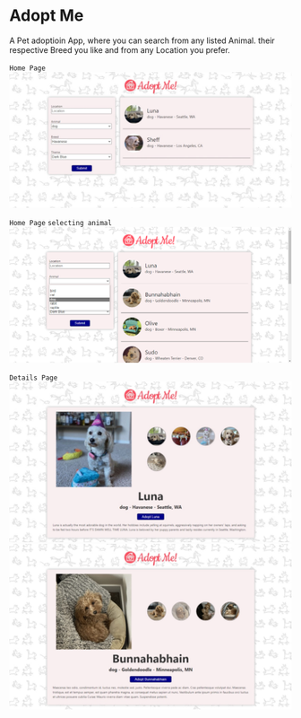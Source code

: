 # Adopt Me

A Pet adoptioin App, where you can search from any listed Animal. their respective Breed you like and from any Location you prefer.

`Home Page` </br>
<img src="imgs/homepage.jpeg"> </br>

`Home Page`  `selecting animal` </br>
<img src="imgs/selecting.PNG"> </br>

`Details Page` </br>
<img src="imgs/detailsPage.jpeg">
<img src="imgs/detailsPage2.jpeg">
